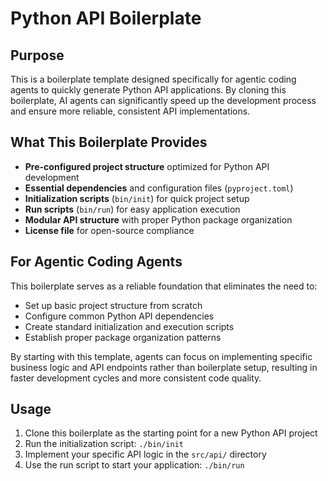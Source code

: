 # Python API Boilerplate

## Purpose

This is a boilerplate template designed specifically for agentic coding agents to quickly generate Python API applications. By cloning this boilerplate, AI agents can significantly speed up the development process and ensure more reliable, consistent API implementations.

## What This Boilerplate Provides

- **Pre-configured project structure** optimized for Python API development
- **Essential dependencies** and configuration files (`pyproject.toml`)
- **Initialization scripts** (`bin/init`) for quick project setup
- **Run scripts** (`bin/run`) for easy application execution
- **Modular API structure** with proper Python package organization
- **License file** for open-source compliance

## For Agentic Coding Agents

This boilerplate serves as a reliable foundation that eliminates the need to:
- Set up basic project structure from scratch
- Configure common Python API dependencies
- Create standard initialization and execution scripts
- Establish proper package organization patterns

By starting with this template, agents can focus on implementing specific business logic and API endpoints rather than boilerplate setup, resulting in faster development cycles and more consistent code quality.

## Usage

1. Clone this boilerplate as the starting point for a new Python API project
2. Run the initialization script: `./bin/init`
3. Implement your specific API logic in the `src/api/` directory
4. Use the run script to start your application: `./bin/run`


